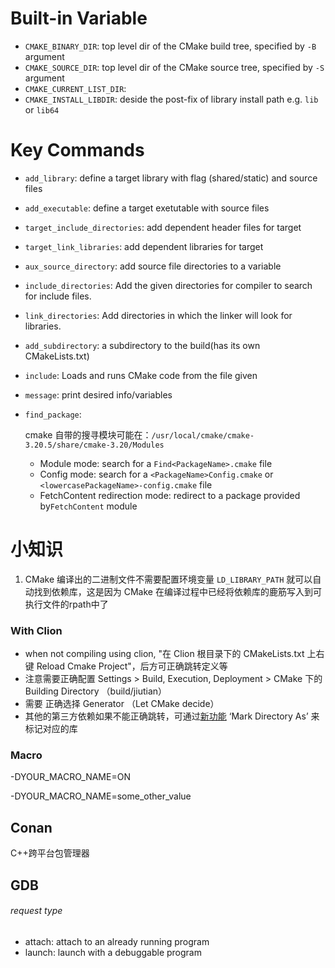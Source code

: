 # Built-in Variable

- `CMAKE_BINARY_DIR`: top level dir of the CMake build tree, specified by `-B` argument 
- `CMAKE_SOURCE_DIR`: top level dir of the CMake source tree, specified by `-S` argument
- `CMAKE_CURRENT_LIST_DIR`: 
- `CMAKE_INSTALL_LIBDIR`: deside the post-fix of library install path e.g. `lib` or `lib64`



# Key Commands

- `add_library`: define a target library with flag (shared/static) and source files

- `add_executable`: define a target exetutable with source files

- `target_include_directories`: add dependent header files for target

- `target_link_libraries`: add dependent libraries for target

- `aux_source_directory`: add source file directories to a variable

- `include_directories`: Add the given directories for compiler to search for include files. 

- `link_directories`: Add directories in which the linker will look for libraries.

- `add_subdirectory`: a subdirectory to the build(has its own CMakeLists.txt)

- `include`: Loads and runs CMake code from the file given

- `message`: print desired info/variables

- `find_package`: 
  
  cmake 自带的搜寻模块可能在：`/usr/local/cmake/cmake-3.20.5/share/cmake-3.20/Modules`
  
  - Module mode: search for a `Find<PackageName>.cmake` file
  - Config mode: search for a `<PackageName>Config.cmake` or `<lowercasePackageName>-config.cmake` file
  - FetchContent redirection mode: redirect to a package provided by`FetchContent` module




# 小知识

1. CMake 编译出的二进制文件不需要配置环境变量 `LD_LIBRARY_PATH` 就可以自动找到依赖库，这是因为 CMake 在编译过程中已经将依赖库的鹿筋写入到可执行文件的rpath中了



### With Clion

- when not compiling using clion, "在 Clion 根目录下的 CMakeLists.txt 上右键 Reload Cmake Project"，后方可正确跳转定义等
- 注意需要正确配置 Settings > Build, Execution, Deployment > CMake 下的 Building Directory （build/jiutian）
- 需要 正确选择 Generator （Let CMake decide）
- 其他的第三方依赖如果不能正确跳转，可通过[新功能](https://intellij-support.jetbrains.com/hc/en-us/articles/207253135-CLion-fails-to-find-some-of-my-headers-Where-does-it-search-for-them-) ‘Mark Directory As’ 来标记对应的库 

### Macro

-DYOUR_MACRO_NAME=ON

-DYOUR_MACRO_NAME=some_other_value



## Conan

C++跨平台包管理器



## GDB

###### request type 

- attach: attach to an already running program
- launch: launch with a debuggable program